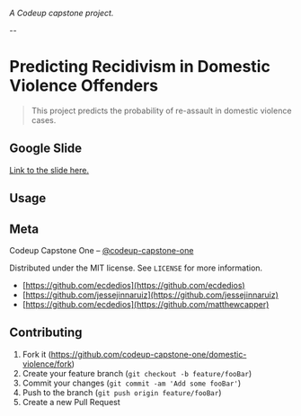 _A Codeup capstone project._

--

# Predicting Recidivism in Domestic Violence Offenders
> This project predicts the probability of re-assault in domestic violence cases.




## Google Slide

[Link to the slide here.](https://docs.google.com/presentation/d/1WsepGpuyFEf0gsIAnuc5NLEY9CANojC4QvvjHj7ZUhg/edit?usp=sharing)




## Usage




## Meta

Codeup Capstone One – [@codeup-capstone-one](https://github.com/codeup-capstone-one)

Distributed under the MIT license. See ``LICENSE`` for more information.

- [https://github.com/ecdedios](https://github.com/ecdedios)
- [https://github.com/jessejinnaruiz](https://github.com/jessejinnaruiz)
- [https://github.com/ecdedios](https://github.com/matthewcapper)

## Contributing

1. Fork it (<https://github.com/codeup-capstone-one/domestic-violence/fork>)
2. Create your feature branch (`git checkout -b feature/fooBar`)
3. Commit your changes (`git commit -am 'Add some fooBar'`)
4. Push to the branch (`git push origin feature/fooBar`)
5. Create a new Pull Request